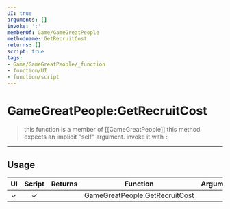 ```yaml
---
UI: true
arguments: []
invoke: ':'
memberOf: Game/GameGreatPeople
methodname: GetRecruitCost
returns: []
script: true
tags:
- Game/GameGreatPeople/_function
- function/UI
- function/script
---
```

# GameGreatPeople:GetRecruitCost
> this function is a member of [[GameGreatPeople]]
> this method expects an implicit "self" argument. invoke it with `:`
-----
## Usage
|  UI | Script | Returns | Function | Arguments |
|:---:|:------:|-------:|:--------:|:---------|
|✓|✓||GameGreatPeople:GetRecruitCost||
